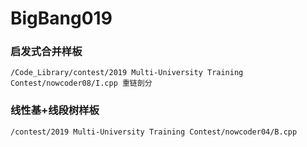 # BigBang019

### 启发式合并样板
    /Code_Library/contest/2019 Multi-University Training Contest/nowcoder08/I.cpp 重链剖分

### 线性基+线段树样板
    /contest/2019 Multi-University Training Contest/nowcoder04/B.cpp
    

